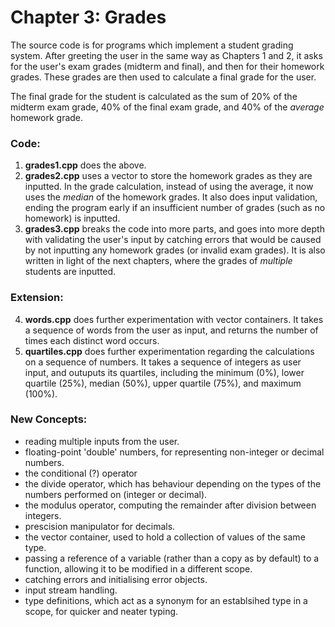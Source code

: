 # Chapter 3: Grades

The source code is for programs which implement a student grading system. 
After greeting the user in the same way as Chapters 1 and 2, it asks for the user's exam grades (midterm and final), and then for their homework grades.
These grades are then used to calculate a final grade for the user.

The final grade for the student is calculated as the sum of 20% of the midterm exam grade, 40% of the final exam grade, and 40% of the _average_ homework grade. 

### Code:
1) **grades1.cpp** does the above.
2) **grades2.cpp** uses a vector to store the homework grades as they are inputted. In the grade calculation, instead of using the average, it now uses the _median_ of the homework grades. It also does input validation, ending the program early if an insufficient number of grades (such as no homework) is inputted.
3) **grades3.cpp** breaks the code into more parts, and goes into more depth with validating the user's input by catching errors that would be caused by not inputting any homework grades (or invalid exam grades). It is also written in light of the next chapters, where the grades of _multiple_ students are inputted.

### Extension:
4) **words.cpp** does further experimentation with vector containers. It takes a sequence of words from the user as input, and returns the number of times each distinct word occurs.
4) **quartiles.cpp** does further experimentation regarding the calculations on a sequence of numbers. It takes a sequence of integers as user input, and outuputs its quartiles, including the minimum (0%), lower quartile (25%), median (50%), upper quartile (75%), and maximum (100%).

### New Concepts:
* reading multiple inputs from the user.
* floating-point 'double' numbers, for representing non-integer or decimal numbers.
* the conditional (?) operator
* the divide operator, which has behaviour depending on the types of the numbers performed on (integer or decimal).
* the modulus operator, computing the remainder after division between integers.
* prescision manipulator for decimals.
* the vector container, used to hold a collection of values of the same type.
* passing a reference of a variable (rather than a copy as by default) to a function, allowing it to be modified in a different scope.
* catching errors and initialising error objects.
* input stream handling.
* type definitions, which act as a synonym for an establsihed type in a scope, for quicker and neater typing.

